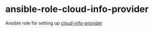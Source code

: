 # ansible-role-cloud-info-provider

Ansible role for setting up [cloud-info-provider](https://github.com/indigo-dc/cloud-info-provider)
